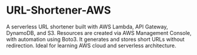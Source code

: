 # URL-Shortener-AWS
A serverless URL shortener built with AWS Lambda, API Gateway, DynamoDB, and S3. Resources are created via AWS Management Console, with automation using Boto3. It generates and stores short URLs without redirection. Ideal for learning AWS cloud and serverless architecture.
